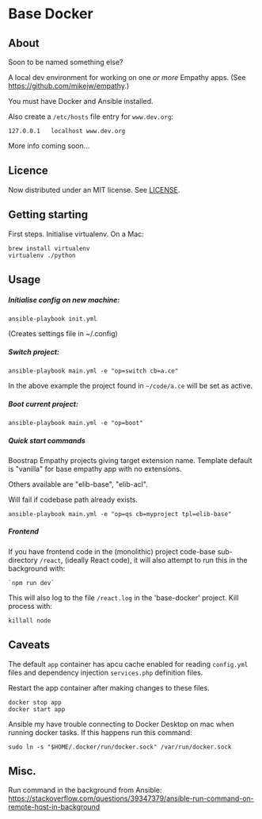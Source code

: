 
Base Docker
===

About
---
Soon to be named something else?


A local dev environment for working on one *or more* Empathy apps. (See https://github.com/mikejw/empathy.)

You must have Docker and Ansible installed.

Also create a `/etc/hosts` file entry for `www.dev.org`:


    127.0.0.1	localhost www.dev.org

More info coming soon...

Licence
---
Now distributed under an
MIT license.  See [LICENSE](./LICENSE).


Getting starting
---

First steps. Initialise virtualenv. On a Mac:

    brew install virtualenv
    virtualenv ./python

Usage
---

##### Initialise config on new machine:


    ansible-playbook init.yml

(Creates settings file in ~/.config)

##### Switch project:


    ansible-playbook main.yml -e "op=switch cb=a.ce"

In the above example the project found in `~/code/a.ce` will be set as active.
    

##### Boot current project:


    ansible-playbook main.yml -e "op=boot"


##### Quick start commands

Boostrap Empathy projects giving target extension name. Template default is "vanilla" for
base empathy app with no extensions.  

Others available are "elib-base", "elib-acl".

Will fail if codebase path already exists.


    ansible-playbook main.yml -e "op=qs cb=myproject tpl=elib-base"


##### Frontend


If you have frontend code in the (monolithic) project code-base sub-directory `/react`, (ideally React code), it will also attempt to run this in the background with:

    `npm run dev`

This will also log to the file `/react.log` in the 'base-docker' project.  Kill process with:

    killall node


Caveats
---
The default `app` container has apcu cache enabled for reading `config.yml` files and dependency injection `services.php` definition files.

Restart the app container after making changes to these files.

    docker stop app
    docker start app

Ansible my have trouble connecting to Docker Desktop on mac when running docker tasks.  If 
this happens run this command:

    sudo ln -s "$HOME/.docker/run/docker.sock" /var/run/docker.sock


Misc.
---
Run command in the background from Ansible:
https://stackoverflow.com/questions/39347379/ansible-run-command-on-remote-host-in-background
